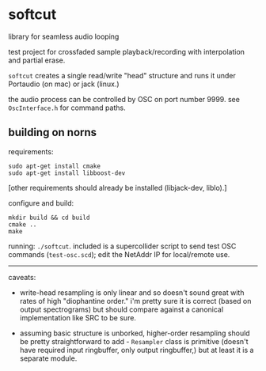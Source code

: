 # softcut
library for seamless audio looping

test project for crossfaded sample playback/recording with interpolation and partial erase.

`softcut` creates a single read/write "head" structure and runs it under Portaudio (on mac) or jack (linux.) 

the audio process can be controlled by OSC on port number 9999. see `OscInterface.h` for command paths.

## building on norns

requirements:
```
sudo apt-get install cmake 
sudo apt-get install libboost-dev
```

[other requirements should already be installed (libjack-dev, liblo).]

configure and build:
```
mkdir build && cd build
cmake ..
make
```

running: `./softcut`. included is a supercollider script to send test OSC commands (`test-osc.scd`); edit the NetAddr IP for local/remote use.

--------
caveats:

- write-head resampling is only linear and so doesn't sound great with rates of high "diophantine order." i'm pretty sure it is correct (based on output spectrograms) but should compare against a canonical implementation like SRC to be sure.

- assuming basic structure is unborked, higher-order resampling should be pretty straightforward to add - `Resampler` class is primitive (doesn't have required input ringbuffer, only output ringbuffer,) but at least it is a separate module.
